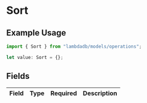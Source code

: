# Sort

## Example Usage

```typescript
import { Sort } from "lambdadb/models/operations";

let value: Sort = {};
```

## Fields

| Field       | Type        | Required    | Description |
| ----------- | ----------- | ----------- | ----------- |
